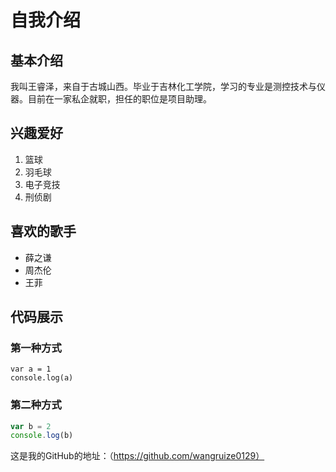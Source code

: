 # 自我介绍

## 基本介绍

  我叫王睿泽，来自于古城山西。毕业于吉林化工学院，学习的专业是测控技术与仪器。目前在一家私企就职，担任的职位是项目助理。

## 兴趣爱好
  
1. 篮球
2. 羽毛球
3. 电子竞技
4. 刑侦剧

## 喜欢的歌手

* 薛之谦
* 周杰伦
* 王菲

## 代码展示

### 第一种方式

    var a = 1
    console.log(a)
  
### 第二种方式

```javascript
var b = 2
console.log(b)
```


这是我的GitHub的地址：（https://github.com/wangruize0129）
